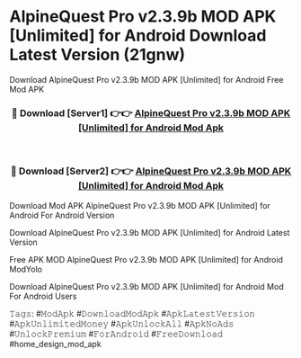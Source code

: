 # AlpineQuest Pro v2.3.9b MOD APK [Unlimited] for Android Download Latest Version (21gnw)
Download AlpineQuest Pro v2.3.9b MOD APK [Unlimited] for Android Free Mod APK

<div align="center">
<h3>🔴 Download [Server1] 👉👉 <a href="https://apkcomod.com?title=AlpineQuest_Pro_v2.3.9b_MOD_APK_[Unlimited]_for_Android">AlpineQuest Pro v2.3.9b MOD APK [Unlimited] for Android Mod Apk</a></h3><br>

<h3>🔴 Download [Server2] 👉👉 <a href="https://apkcomod.com?title=AlpineQuest_Pro_v2.3.9b_MOD_APK_[Unlimited]_for_Android">AlpineQuest Pro v2.3.9b MOD APK [Unlimited] for Android Mod Apk</a></h3>
</div>


Download Mod APK AlpineQuest Pro v2.3.9b MOD APK [Unlimited] for Android For Android Version

Download AlpineQuest Pro v2.3.9b MOD APK [Unlimited] for Android Latest Version

Free APK MOD AlpineQuest Pro v2.3.9b MOD APK [Unlimited] for Android ModYolo

Download AlpineQuest Pro v2.3.9b MOD APK [Unlimited] for Android Mod For Android Users

𝚃𝚊𝚐𝚜: #𝙼𝚘𝚍𝙰𝚙𝚔 #𝙳𝚘𝚠𝚗𝚕𝚘𝚊𝚍𝙼𝚘𝚍𝙰𝚙𝚔 #𝙰𝚙𝚔𝙻𝚊𝚝𝚎𝚜𝚝𝚅𝚎𝚛𝚜𝚒𝚘𝚗 #𝙰𝚙𝚔𝚄𝚗𝚕𝚒𝚖𝚒𝚝𝚎𝚍𝙼𝚘𝚗𝚎𝚢 #𝙰𝚙𝚔𝚄𝚗𝚕𝚘𝚌𝚔𝙰𝚕𝚕 #𝙰𝚙𝚔𝙽𝚘𝙰𝚍𝚜 #𝚄𝚗𝚕𝚘𝚌𝚔𝙿𝚛𝚎𝚖𝚒𝚞𝚖 #𝙵𝚘𝚛𝙰𝚗𝚍𝚛𝚘𝚒𝚍 #𝙵𝚛𝚎𝚎𝙳𝚘𝚠𝚗𝚕𝚘𝚊𝚍 #home_design_mod_apk